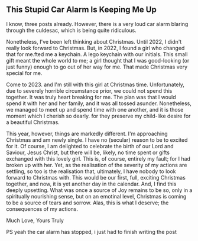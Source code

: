## This Stupid Car Alarm Is Keeping Me Up

I know, three posts already. However, there is a very loud car alarm blaring through the culdesac, which is being quite ridiculous.

Nonetheless, I've been left thinking about Christmas. Until 2022, I didn't really look forward to Christmas. But, in 2022, I found a girl who changed that for me.fted me a keychain. A lego keychain with our initials. This small gift meant the whole world to me; a girl thought that I was good-looking (or just funny) enough to go out of her way for me. That made Christmas very special for me.

Come to 2023. and I'm still with this girl at Christmas time. Unfortunately, due to severely horrible circumstance prior, we could not spend this together. It was truly heart breaking for me. The plan was that I would spend it with her and her family, and it was all tossed asunder. Nonetheless, we managed to meet up and spend time with one another, and it is those moment which I cherish so dearly. for they preserve my child-like desire for a beautiful Christmas.

This year, however, things are markedly different. I'm approaching Christmas and am newly single. I have no (secular) reason to be to excited for it. Of course, I am delighted to celebrate the birth of our Lord and Saviour, Jesus Christ, but there will be, likely, no time spent or gifts exchanged with this lovely girl. This is, of course, entirely my fault; for I had broken up with her. Yet, as the realisation of the severity of my actions are settling, so too is the realisation that, ultimately, I have nobody to look forward to Christmas with. This would be our first, full, exciting Christmas together, and now, it is yet another day in the calendar. And, I find this deeply upsetting. What was once a source of Joy remains to be so, only in a spiritually nourishing sense, but on an emotinal level, Christmas is coming to be a source of tears and sorrow. Alas, this is what I deserve; the consequences of my actions.

Much Love, Yours Truly

PS yeah the car alarm has stopped, i just had to finish writing the post
